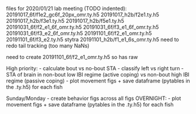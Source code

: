 files for 2020/01/21 lab meeting (TODO indented):
    20191017_6f/f1e2_gc6f_20px_omr.ty.h5
    20191017_h2b/f2e1.ty.h5
    20191017_h2b/f3e1.ty.h5
    20191017_h2b/f5e1.ty.h5
    20191031_6f/f2_e1_6f_omr.ty.h5
    20191031_6f/f3_e1_6f_omr.ty.h5
    20191031_6f/f3_e2_6f_omr.ty.h5
    20191101_6f/f2_e1_omr.ty.h5
    20191101_6f/f3_e2.ty.h5
        stytra
    20191101_h2b/f1_e1_6s_omr.ty.h5
        need to redo tail tracking (too many NaNs)

need to create 20191101_6f/f2_e1_omr.ty.h5 so has raw

High priority:
    - calculate bout vs no-bout STA
    - classify left vs right turn
    - STA of brain in non-bout low IBI regime (active coping)
      vs non-bout high IBI regime (passive coping)
    - plot movement figs + save dataframe (pytables in the .ty.h5) for each fish


Sunday/Monday
    - create behavior figs across all figs
OVERNIGHT:
    - plot movement figs + save dataframe (pytables in the .ty.h5) for each fish

